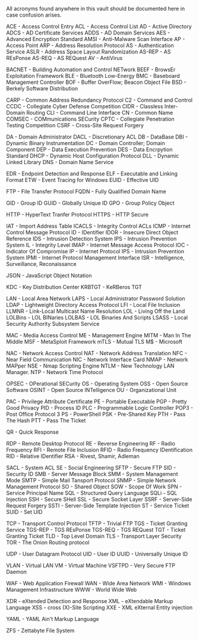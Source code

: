 All acronyms found anywhere in this vault should be documented here in case confusion arises. 

ACE - Access Control Entry
ACL - Access Control List
AD - Active Directory
ADCS - AD Certificate Services
ADDS - AD Domain Services
AES - Advanced Encryption Standard
AMSI - Anti-Malware Scan Interface
AP - Access Point
ARP - Address Resolution Protocol
AS - Authentication Service
ASLR - Address Space Layout Randomization
AS-REP - AS REsPonse
AS-REQ - AS REQuest
AV - AntiVirus

BACNET - Building Automation and Control NETwork
BEEF - BrowsEr Exploitation Framework
BLE - Bluetooth Low-Energy
BMC - Baseboard Management Controller
BOF - Buffer OverFlow; Beacon Object File
BSD - Berkely Software Distribution

CARP - Common Address Redundancy Protocol
C2 - Command and Control
CCDC - Collegiate Cyber Defense Competition
CIDR - Classless Inter-Domain Routing
CLI - Command Line Interface
CN - Common Name
COMSEC - COMmunications SECurity
CPTC - Collegiate Penetration Testing Competition
CSRF - Cross-Site Request Forgery

DA - Domain Administrator
DACL - Discretionary ACL
DB - DataBase
DBI - Dynamic Binary Instrumentation
DC - Domain Controller; Domain Component
DEP - Data Execution Prevention
DES - Data Encrpytion Standard
DHCP - Dynamic Host Configuration Protocol
DLL - Dynamic Linked Library
DNS - Domain Name Service

EDR - Endpoint Detection and Response
ELF - Executable and Linking Format
ETW - Event Tracing for Windows
EUID - Effective UID

FTP - File Transfer Protocol
FQDN - Fully Qualified Domain Name

GID - Group ID
GUID - Globally Unique ID
GPO - Group Policy Object

HTTP - HyperText Tranfer Protocol
HTTPS - HTTP Secure

IAT - Import Address Table
ICACLS - Integrity Control ACLs
ICMP - Internet Control Message Protocol
ID - IDentifier
IDOR - Insecure Direct Object Reference
IDS - Intrusion Detection System
IPS - Intrusion Prevention System
IL - Integrity Level
IMAP - Internet Message Access Protocol
IOC - Indicator Of Compromise
IP - Internet Protocol
IPS - Intrusion Prevention System
IPMI - Internet Protocol Management Interface
ISR - Intelligence, Surveillance, Reconaissance

JSON - JavaScript Object Notation

KDC - Key Distribution Center
KRBTGT - KeRBeros TGT

LAN - Local Area Network
LAPS - Local Administrator Password Solution
LDAP - Lightweight Directory Access Protocol
LFI - Local File Inclusion
LLMNR - Link-Local Multicast Name Resolution
LOL - Living Off the Land
LOLBins - LOL BINaries
LOLBAS - LOL Binaries And Scripts
LSASS - Local Security Authority Subsystem Service

MAC - Media Access Control
ME - Management Engine
MITM - Man In The Middle
MSF - MetaSploit Framework
mTLS - Mutual TLS
M$ - Microsoft

NAC - Network Access Control
NAT - Network Address Translation
NFC - Near Field Communication
NIC - Network Interface Card
NMAP - Network MAPper
NSE - Nmap Scripting Engine
NTLM - New Technology LAN Manager. 
NTP - Network Time Protocol


OPSEC - OPerational SECurity
OS - Operating System
OSS - Open Source Software
OSINT - Open Source INTelligence
OU - Organizational Unit

PAC - Privilege Attribute Certificate
PE - Portable Executable
PGP - Pretty Good Privacy
PID - Process ID
PLC - Programmable Logic Controller
POP3 - Post Office Protocol 3
PS - PowerShell
PSK - Pre-Shared Key
PTH - Pass The Hash
PTT - Pass The Ticket

QR - Quick Response

RDP - Remote Desktop Protocol
RE - Reverse Engineering
RF - Radio Frequency
RFI - Remote File Inclusion
RFID - Radio Frequency IDentification
RID - Relative IDentifier
RSA - Rivest, Shamir, Adleman

SACL - System ACL
SE - Social Engineering
SFTP - Secure FTP
SID - Security ID
SMB - Server Message Block
SMM - System Management Mode
SMTP - Simple Mail Tansport Protocol
SNMP - Simple Network Management Protocol
SO - Shared Object
SOW - Scope Of Work
SPN - Service Principal Name
SQL - Structured Query Language
SQLi - SQL Injection
SSH - Secure SHell
SSL - Secure Socket Layer
SSRF - Server-Side Request Forgery
SSTI - Server-Side Template Injection
ST - Service Ticket
SUID - Set UID

TCP - Transport Control Protocol
TFTP - Trivial FTP
TGS - Ticket Granting Service
TGS-REP - TGS REsPonse
TGS-REQ - TGS REQuest
TGT - Ticket Granting Ticket
TLD - Top Level Domain
TLS - Transport Layer Security
TOR - The Onion Routing protocol

UDP - User Datagram Protocol
UID - User ID
UUID - Universally Unique ID

VLAN - Virtual LAN
VM - Virtual Machine
VSFTPD - Very Secure FTP Daemon

WAF - Web Application Firewall
WAN - Wide Area Network
WMI - Windows Management Infrastructure
WWW - World Wide Web

XDR - eXtended Detection and Response
XML - eXtendable Markup Language
XSS - cross (X)-Site Scripting
XXE - XML eXternal Entity injection

YAML - YAML Ain't Markup Language

ZFS - Zettabyte File System
